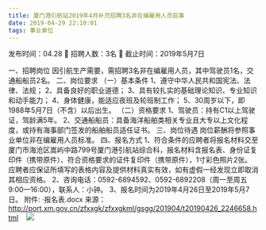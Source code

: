 ```yaml
---
title: 厦门港引航站2019年4月补充招聘3名非在编雇用人员启事
date: 2019-04-29 22:10:01
tags: 事业单位
---
```

发布时间：04.28   🌟   招聘人数：3名   🌈   截止时间：2019年5月7日
<!-- more -->
一、招聘岗位
因引航生产需要，需招聘3名非在编雇用人员，其中驾驶员1名，交通船船员2名。
二、岗位要求
（一）基本条件
1、遵守中华人民共和国宪法、法律、法规；
2、具备良好的职业道德；
3、具有较扎实的基础理论知识、专业知识和动手能力；
4、身体健康，能适应夜班及轮班制工作；
5、30周岁以下，即1988年5月7日（不含）以后出生。
（二）资格要求
1、驾驶员：持有C1以上驾驶证，驾龄满5年。
2、交通船船员：具备海洋船舶类相关专业且大专以上文化程度，或持有海事部门签发的船舶船员适任证书。
三、岗位待遇
岗位薪酬将参照事业单位非在编雇用人员标准。
四、报名方式
1、符合条件的应聘者将报名材料交至厦门市海沧区嵩屿中路799号厦门港引航站综合科，报名材料含报名表、身份证复印件（携带原件）、符合资格要求的证件复印件（携带原件），1寸彩色照片2张。
应聘者应保证所填写的表格内容及提供材料真实有效，如有虚假一经发现立即取消其相应资格。
2、咨询电话：0592-6894592、0592-6892208（周一至周五9:00—16:00），联系人：小钟。
3、报名时间为2019年4月26日至2019年5月7日。
附件:
·报名表.docx
来源：
http://port.xm.gov.cn/zfxxgk/zfxxgkml/gsgg/201904/t20190426_2246658.html
 
 ![](https://cdn.weiweiblog.cn/20181015134814.png)
